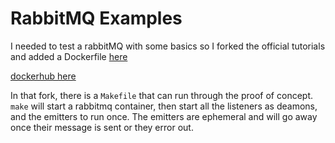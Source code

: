 # RabbitMQ Examples

I needed to test a rabbitMQ with some basics so I forked the official tutorials and added a Dockerfile
[here](https://github.com/joshuacox/rabbitmq-tutorials/tree/jsdockerfile/javascript-nodejs)

[dockerhub here](https://hub.docker.com/r/joshuacox/rabbitmq-tutorials/)

In that fork, there is a `Makefile` that can run through the proof of
concept.  `make` will start a rabbitmq container, then start all the
listeners as deamons, and the emitters to run once.  The emitters are
ephemeral and will go away once their message is sent or they error out.
